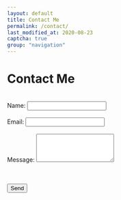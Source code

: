 ```yaml
---
layout: default
title: Contact Me
permalink: /contact/
last_modified_at: 2020-08-23
captcha: true
group: "navigation"
---
```


# Contact Me

<div>
<div>
    <form action="https://formspree.io/mjvadjkq" method="POST">
  <br>
  <label>
    Name:
    <input type="text" name="Name" required>
  </label>
  <br> <br>
  <label>
    Email:
    <input type="text" name="_replyto" required>
  </label>
  <br> <br>
  <label>
    Message:
    <textarea rows="4" name="message" required></textarea>
  </label>
  <br> <br>
  <div class="g-recaptcha" data-sitekey="6LeyS8IZAAAAABnd7ksIs-PlxzuPmpZzjYN99BpL" data-size="compact"></div>
  <input type="hidden" name="_next" value="thanks.html" />
  <input type="hidden" name="_subject" value="jeckstei.com Contact Form Submission" />
  
  <br>
  
  <button type="submit" class="button">Send</button>

